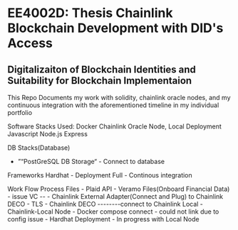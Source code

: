 
<h1> EE4002D: Thesis Chainlink Blockchain Development with DID's Access 
</h1>
<h2>Digitalizaiton of Blockchain Identities and Suitability for Blockchain Implementaion</h2>
<p>
This Repo Documents my work with solidity, chainlink oracle nodes, and my continuous integration with the 
aforementioned timeline in my individual portfolio 

Software Stacks Used:
Docker
Chainlink Oracle Node, Local Deployment
Javascript 
Node.js
Express


DB Stacks(Database)
- ”“PostGreSQL DB Storage“ - Connect to database


Frameworks
Hardhat - Deployment Full - Continous integration 
  
</p>

<p> Work Flow Process Files
- <break>Plaid API - Veramo Files(Onboard Financial Data) - issue VC</break>
  --<break>  - Chainlink External Adapter(Connect and Plug) to Chainlink DECO - TLS </break>
- Chainlink DECO --------connect to Chainlink Local
- Chainlink-Local Node - Docker compose connect - could not link due to config issue
- Hardhat Deployment - In progress with Local Node
</p>


